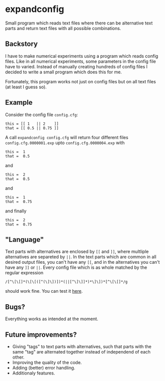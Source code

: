# expandconfig
Small program which reads text files where there can be alternative text parts and return text files with all possible combinations.

## Backstory
I have to make numerical experiments using a program which reads config files. Like in all numerical experiments, some parameters in the config file have to varied. Instead of manually creating hundreds of config files I decided to write a small program which does this for me.

Fortunately, this program works not just on config files but on all text files (at least I guess so).

## Example
Consider the config file `config.cfg`:

    this = [[ 1   || 2    ]]
    that = [[ 0.5 || 0.75 ]]

A call `expandconfig config.cfg` will return four different files `config.cfg.0000001.exp` upto `config.cfg.0000004.exp` with

    this =  1   
    that =  0.5 

and

    this =  2    
    that =  0.5 

and

    this =  1   
    that =  0.75  

and finally

    this =  2    
    that =  0.75 

## "Language"

Text parts with alternatives are enclosed by `[[` and `]]`, where multliple alternatives are separeted by `||`. In the text parts which are common in all desired output files, you can't have any `[[`, and in the alternatives you can't have any `]]` or `||`. Every config file which is as whole matched by the regular expression

    /[^\[\[]*(\[\[([^(\]\])])*(||[^\]\]]*)*\]\])*[^\[\[]*/g

should work fine. You can test it [here](http://regexr.com/3ci3r).

## Bugs?
Everything works as intended at the moment.

## Future improvements?
 - Giving "tags" to text parts with alternatives, such that parts with the same "tag" are alternated together instead of independend of each other.
 - Improving the quality of the code.
 - Adding (better) error handling.
 - Additionaly features.

